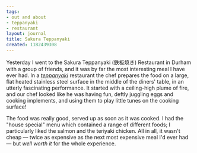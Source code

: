 ```yaml
---
tags:
- out and about
- teppanyaki
- restaurant
layout: journal
title: Sakura Teppanyaki
created: 1182439308
---
```

Yesterday I went to the Sakura Teppanyaki (鉄板焼き) Restaurant in Durham with a group of friends, and it was by far the most interesting meal I have ever had. In a <a href="http://en.wikipedia.org/wiki/Teppanyaki"><em>teppanyaki</em></a> restaurant the chef prepares the food on a large, flat heated stainless steel surface in the middle of the diners' table, in an utterly fascinating performance. It started with a ceiling-high plume of fire, and our chef looked like he was having fun, deftly juggling eggs and cooking implements,  and using them to play little tunes on the cooking surface!

The food was really good, served up as soon as it was cooked. I had the "house special" menu which contained a range of different foods; I particularly liked the salmon and the teriyaki chicken. All in all, it wasn't cheap &mdash; twice as expensive as the next most expensive meal I'd ever had &mdash; but <em>well worth it</em> for the whole experience.
